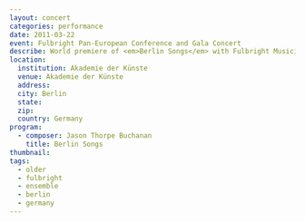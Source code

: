 ```yaml
---
layout: concert
categories: performance
date: 2011-03-22
event: Fulbright Pan-European Conference and Gala Concert
describe: World premiere of <em>Berlin Songs</em> with Fulbright Musicians and Thomas Heuser, conductor. Fulbright Pan-European Conference and Gala Concert, Akademie der Künste, Berlin, Germany.
location:
  institution: Akademie der Künste
  venue: Akademie der Künste
  address:
  city: Berlin
  state:
  zip:
  country: Germany
program:
  - composer: Jason Thorpe Buchanan
    title: Berlin Songs
thumbnail:  
tags:
  - older
  - fulbright
  - ensemble
  - berlin
  - germany
---
```

